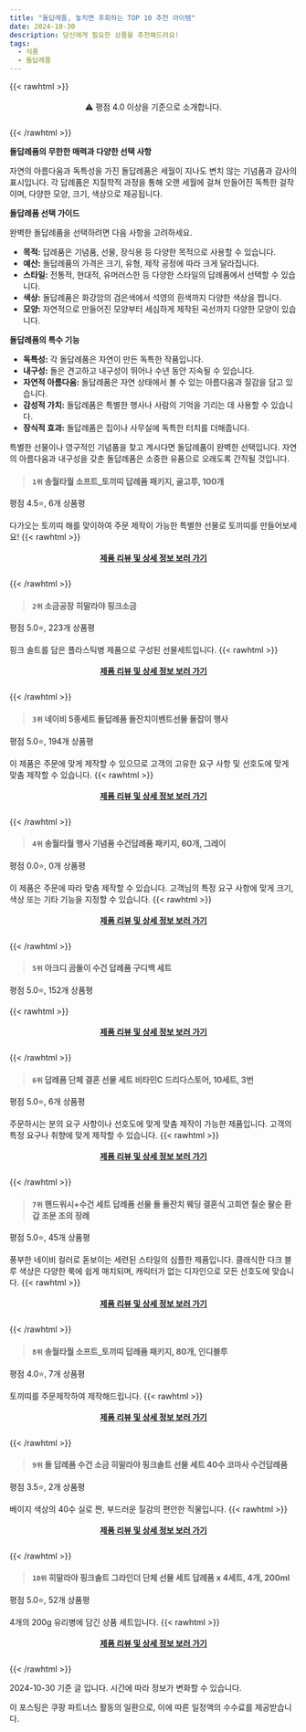 ```yaml
---
title: "돌답례품, 놓치면 후회하는 TOP 10 추천 아이템"
date: 2024-10-30
description: 당신에게 필요한 상품을 추천해드려요!
tags:
  - 식품
  - 돌답례품
---
```

{{< rawhtml >}}<div class="toc" style="text-align: center; height: 50px; line-height: 2;">  <p>⚠️ 평점 4.0 이상을 기준으로 소개합니다.<br></p></div> {{< /rawhtml >}}

**돌답례품의 무한한 매력과 다양한 선택 사항**

자연의 아름다움과 독특성을 가진 돌답례품은 세월이 지나도 변치 않는 기념품과 감사의 표시입니다. 각 답례품은 지질학적 과정을 통해 오랜 세월에 걸쳐 만들어진 독특한 걸작이며, 다양한 모양, 크기, 색상으로 제공됩니다.

**돌답례품 선택 가이드**

완벽한 돌답례품을 선택하려면 다음 사항을 고려하세요.

* **목적:** 답례품은 기념품, 선물, 장식용 등 다양한 목적으로 사용할 수 있습니다.
* **예산:** 돌답례품의 가격은 크기, 유형, 제작 공정에 따라 크게 달라집니다.
* **스타일:** 전통적, 현대적, 유머러스한 등 다양한 스타일의 답례품에서 선택할 수 있습니다.
* **색상:** 돌답례품은 화강암의 검은색에서 석영의 흰색까지 다양한 색상을 띕니다.
* **모양:** 자연적으로 만들어진 모양부터 세심하게 제작된 곡선까지 다양한 모양이 있습니다.

**돌답례품의 특수 기능**

* **독특성:** 각 돌답례품은 자연이 만든 독특한 작품입니다.
* **내구성:** 돌은 견고하고 내구성이 뛰어나 수년 동안 지속될 수 있습니다.
* **자연적 아름다움:** 돌답례품은 자연 상태에서 볼 수 있는 아름다움과 질감을 담고 있습니다.
* **감성적 가치:** 돌답례품은 특별한 행사나 사람의 기억을 기리는 데 사용할 수 있습니다.
* **장식적 효과:** 돌답례품은 집이나 사무실에 독특한 터치를 더해줍니다.

특별한 선물이나 영구적인 기념품을 찾고 계시다면 돌답례품이 완벽한 선택입니다. 자연의 아름다움과 내구성을 갖춘 돌답례품은 소중한 유품으로 오래도록 간직될 것입니다.


>#### `1위` 송월타월 소프트_토끼띠 답례품 패키지, 골고루, 100개
평점 4.5⭐, 6개 상품평

다가오는 토끼띠 해를 맞이하여 주문 제작이 가능한 특별한 선물로 토끼띠를 만들어보세요!
{{< rawhtml >}}<div class="toc" style="text-align: center; height: 50px; line-height: 2;"><p><b><a href="https://link.coupang.com/re/AFFSDP?lptag=AF5033054&pageKey=7939759535&itemId=21864993828&vendorItemId=87998788664&traceid=V0-153-6b65e1428b006d53&clickBeacon=f5621c50-9681-11ef-ad04-87eb83fd809a%7E3&requestid=20241030144358334200932843&token=31850C%7CMIXED">제품 리뷰 및 상세 정보 보러 가기</a></b><br></p> </div>{{< /rawhtml >}}

>#### `2위` 소금공장 히말라야 핑크소금
평점 5.0⭐, 223개 상품평

핑크 솔트를 담은 플라스틱병 제품으로 구성된 선물세트입니다.
{{< rawhtml >}}<div class="toc" style="text-align: center; height: 50px; line-height: 2;"><p><b><a href="https://link.coupang.com/re/AFFSDP?lptag=AF5033054&pageKey=5925177765&itemId=10512771418&vendorItemId=77794406094&traceid=V0-153-6d44e101de9cd2b6&requestid=20241030144358334200932843&token=31850C%7CMIXED">제품 리뷰 및 상세 정보 보러 가기</a></b><br></p> </div>{{< /rawhtml >}}

>#### `3위` 네이비 5종세트 돌답례품 돌잔치이벤트선물 돌잡이 행사
평점 5.0⭐, 194개 상품평

이 제품은 주문에 맞게 제작할 수 있으므로 고객의 고유한 요구 사항 및 선호도에 맞게 맞춤 제작할 수 있습니다.
{{< rawhtml >}}<div class="toc" style="text-align: center; height: 50px; line-height: 2;"><p><b><a href="https://link.coupang.com/re/AFFSDP?lptag=AF5033054&pageKey=73230706&itemId=244130570&vendorItemId=3600842345&traceid=V0-153-30f0ceafdf0b9948&requestid=20241030144358334200932843&token=31850C%7CMIXED">제품 리뷰 및 상세 정보 보러 가기</a></b><br></p> </div>{{< /rawhtml >}}

>#### `4위` 송월타월 행사 기념품 수건답례품 패키지, 60개, 그레이
평점 0.0⭐, 0개 상품평

이 제품은 주문에 따라 맞춤 제작할 수 있습니다. 고객님의 특정 요구 사항에 맞게 크기, 색상 또는 기타 기능을 지정할 수 있습니다.
{{< rawhtml >}}<div class="toc" style="text-align: center; height: 50px; line-height: 2;"><p><b><a href="https://link.coupang.com/re/AFFSDP?lptag=AF5033054&pageKey=8132921670&itemId=23098711039&vendorItemId=90132073724&traceid=V0-153-d29cd3b7e295d3d3&clickBeacon=f5624360-9681-11ef-9fc6-2b3cfe1384ed%7E3&requestid=20241030144358334200932843&token=31850C%7CMIXED">제품 리뷰 및 상세 정보 보러 가기</a></b><br></p> </div>{{< /rawhtml >}}

>#### `5위` 아크디 곰돌이 수건 답례품 구디백 세트
평점 5.0⭐, 152개 상품평


{{< rawhtml >}}<div class="toc" style="text-align: center; height: 50px; line-height: 2;"><p><b><a href="https://link.coupang.com/re/AFFSDP?lptag=AF5033054&pageKey=8111104222&itemId=22977913684&vendorItemId=90011888421&traceid=V0-153-7ea4247ca6e4298e&requestid=20241030144358334200932843&token=31850C%7CMIXED">제품 리뷰 및 상세 정보 보러 가기</a></b><br></p> </div>{{< /rawhtml >}}

>#### `6위` 답례품 단체 결혼 선물 세트 비타민C 드리다스토어, 10세트, 3번
평점 5.0⭐, 6개 상품평

주문하시는 분의 요구 사항이나 선호도에 맞게 맞춤 제작이 가능한 제품입니다. 고객의 특정 요구나 취향에 맞게 제작할 수 있습니다.
{{< rawhtml >}}<div class="toc" style="text-align: center; height: 50px; line-height: 2;"><p><b><a href="https://link.coupang.com/re/AFFSDP?lptag=AF5033054&pageKey=8402299419&itemId=24214720893&vendorItemId=91232078894&traceid=V0-153-039711978a70ff1a&clickBeacon=f5624360-9681-11ef-9462-74c8cfe7bb08%7E3&requestid=20241030144358334200932843&token=31850C%7CMIXED">제품 리뷰 및 상세 정보 보러 가기</a></b><br></p> </div>{{< /rawhtml >}}

>#### `7위` 핸드워시+수건 세트 답례품 선물 돌 돌잔치 웨딩 결혼식 고희연 칠순 팔순 환갑 조문 조의 장례
평점 5.0⭐, 45개 상품평

풍부한 네이비 컬러로 돋보이는 세련된 스타일의 심플한 제품입니다. 클래식한 다크 블루 색상은 다양한 룩에 쉽게 매치되며, 캐릭터가 없는 디자인으로 모든 선호도에 맞습니다.
{{< rawhtml >}}<div class="toc" style="text-align: center; height: 50px; line-height: 2;"><p><b><a href="https://link.coupang.com/re/AFFSDP?lptag=AF5033054&pageKey=8342718584&itemId=23990000647&vendorItemId=85790071996&traceid=V0-153-08168da5dd62c38a&requestid=20241030144358334200932843&token=31850C%7CMIXED">제품 리뷰 및 상세 정보 보러 가기</a></b><br></p> </div>{{< /rawhtml >}}

>#### `8위` 송월타월 소프트_토끼띠 답례품 패키지, 80개, 인디블루
평점 4.0⭐, 7개 상품평

토끼띠를 주문제작하여 제작해드립니다.
{{< rawhtml >}}<div class="toc" style="text-align: center; height: 50px; line-height: 2;"><p><b><a href="https://link.coupang.com/re/AFFSDP?lptag=AF5033054&pageKey=7761632459&itemId=20932073329&vendorItemId=87998788438&traceid=V0-153-0218945fe575baf8&clickBeacon=f5624360-9681-11ef-a75f-b674d7ab3c7a%7E3&requestid=20241030144358334200932843&token=31850C%7CMIXED">제품 리뷰 및 상세 정보 보러 가기</a></b><br></p> </div>{{< /rawhtml >}}

>#### `9위` 돌 답례품 수건 소금 히말라야 핑크솔트 선물 세트 40수 코마사 수건답례품
평점 3.5⭐, 2개 상품평

베이지 색상의 40수 실로 짠, 부드러운 질감의 편안한 직물입니다.
{{< rawhtml >}}<div class="toc" style="text-align: center; height: 50px; line-height: 2;"><p><b><a href="https://link.coupang.com/re/AFFSDP?lptag=AF5033054&pageKey=8298237785&itemId=23936082026&vendorItemId=90971601351&traceid=V0-153-27a888ed5462f889&requestid=20241030144358334200932843&token=31850C%7CMIXED">제품 리뷰 및 상세 정보 보러 가기</a></b><br></p> </div>{{< /rawhtml >}}

>#### `10위` 히말라야 핑크솔트 그라인더 단체 선물 세트 답례품 x 4세트, 4개, 200ml
평점 5.0⭐, 52개 상품평

4개의 200g 유리병에 담긴 상품 세트입니다.
{{< rawhtml >}}<div class="toc" style="text-align: center; height: 50px; line-height: 2;"><p><b><a href="https://link.coupang.com/re/AFFSDP?lptag=AF5033054&pageKey=7582700304&itemId=20020013615&vendorItemId=87078634201&traceid=V0-153-da17aa472e46b2b7&clickBeacon=f5624360-9681-11ef-b957-a5bff47cad9b%7E3&requestid=20241030144358334200932843&token=31850C%7CMIXED">제품 리뷰 및 상세 정보 보러 가기</a></b><br></p> </div>{{< /rawhtml >}}


2024-10-30 기준 글 입니다.
시간에 따라 정보가 변화할 수 있습니다.

이 포스팅은 쿠팡 파트너스 활동의 일환으로, 이에 따른 일정액의 수수료를 제공받습니다.